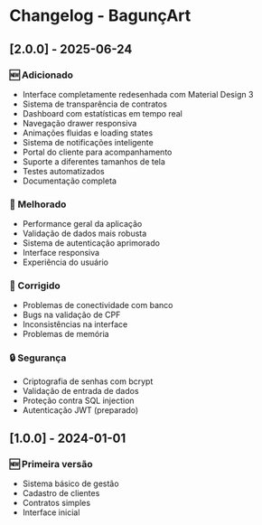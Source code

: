 # Changelog - BagunçArt

## [2.0.0] - 2025-06-24

### 🆕 Adicionado
- Interface completamente redesenhada com Material Design 3
- Sistema de transparência de contratos
- Dashboard com estatísticas em tempo real
- Navegação drawer responsiva
- Animações fluidas e loading states
- Sistema de notificações inteligente
- Portal do cliente para acompanhamento
- Suporte a diferentes tamanhos de tela
- Testes automatizados
- Documentação completa

### 🔧 Melhorado  
- Performance geral da aplicação
- Validação de dados mais robusta
- Sistema de autenticação aprimorado
- Interface responsiva
- Experiência do usuário

### 🐛 Corrigido
- Problemas de conectividade com banco
- Bugs na validação de CPF
- Inconsistências na interface
- Problemas de memória

### 🔒 Segurança
- Criptografia de senhas com bcrypt
- Validação de entrada de dados
- Proteção contra SQL injection
- Autenticação JWT (preparado)

## [1.0.0] - 2024-01-01

### 🆕 Primeira versão
- Sistema básico de gestão
- Cadastro de clientes
- Contratos simples
- Interface inicial
